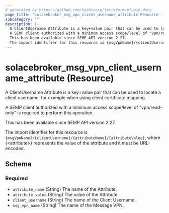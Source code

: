 ```yaml
---
# generated by https://github.com/hashicorp/terraform-plugin-docs
page_title: "solacebroker_msg_vpn_client_username_attribute Resource - solacebroker"
subcategory: ""
description: |-
  A ClientUsername Attribute is a key+value pair that can be used to locate a client username, for example when using client certificate mapping.
  A SEMP client authorized with a minimum access scope/level of "vpn/read-only" is required to perform this operation.
  This has been available since SEMP API version 2.27.
  The import identifier for this resource is {msgVpnName}/{clientUsername}/{attributeName}/{attributeValue}, where {&lt;attribute&gt;} represents the value of the attribute and it must be URL-encoded.
---
```


# solacebroker_msg_vpn_client_username_attribute (Resource)

A ClientUsername Attribute is a key+value pair that can be used to locate a client username, for example when using client certificate mapping.



A SEMP client authorized with a minimum access scope/level of "vpn/read-only" is required to perform this operation.

This has been available since SEMP API version 2.27.

The import identifier for this resource is `{msgVpnName}/{clientUsername}/{attributeName}/{attributeValue}`, where {&lt;attribute&gt;} represents the value of the attribute and it must be URL-encoded.



<!-- schema generated by tfplugindocs -->
## Schema

### Required

- `attribute_name` (String) The name of the Attribute.
- `attribute_value` (String) The value of the Attribute.
- `client_username` (String) The name of the Client Username.
- `msg_vpn_name` (String) The name of the Message VPN.
